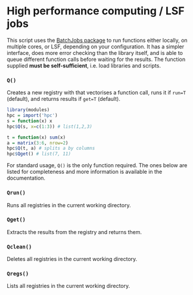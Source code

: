 High performance computing / LSF jobs
=====================================

This script uses the [BatchJobs package](https://github.com/tudo-r/BatchJobs) to run functions either locally, on
multiple cores, or LSF, depending on your configuration. It has a simpler
interface, does more error checking than the library itself, and is able to
queue different function calls before waiting for the results. The function
supplied **must be self-sufficient**, i.e. load libraries and scripts.

### `Q()`

Creates a new registry with that vectorises a function call, runs it if
`run=T` (default), and returns results if `get=T` (default).

```r
library(modules)
hpc = import('hpc')
s = function(x) x
hpc$Q(s, x=c(1:3)) # list(1,2,3)
```

```r
t = function(x) sum(x)
a = matrix(3:6, nrow=2)
hpc$Q(t, a) # splits a by columns
hpc$Qget() # list(7, 11)
```

For standard usage, `Q()` is the only function required. The ones below
are listed for completeness and more information is available in the
documentation.

### `Qrun()`

Runs all registries in the current working directory.

### `Qget()`

Extracts the results from the registry and returns them.

### `Qclean()`

Deletes all registries in the current working directory.

### `Qregs()`

Lists all registries in the current working directory.
